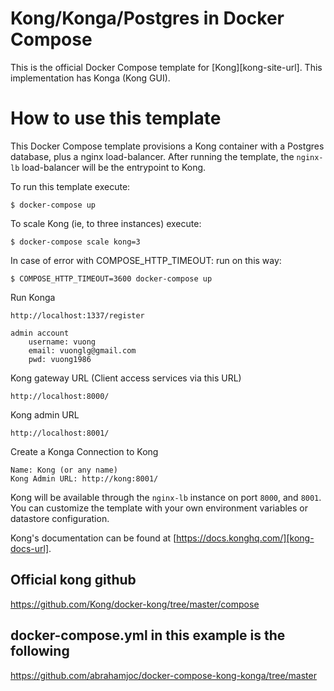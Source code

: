 # Kong/Konga/Postgres in Docker Compose

This is the official Docker Compose template for [Kong][kong-site-url]. This implementation has Konga (Kong GUI).

# How to use this template

This Docker Compose template provisions a Kong container with a Postgres database, plus a nginx load-balancer. After running the template, the `nginx-lb` load-balancer will be the entrypoint to Kong.

To run this template execute:

```shell
$ docker-compose up
```

To scale Kong (ie, to three instances) execute:

```shell
$ docker-compose scale kong=3
```

In case of error with COMPOSE_HTTP_TIMEOUT: run on this way:

```shell
$ COMPOSE_HTTP_TIMEOUT=3600 docker-compose up
```

Run Konga

```
http://localhost:1337/register

admin account
    username: vuong
    email: vuonglg@gmail.com
    pwd: vuong1986
```

Kong gateway URL (Client access services via this URL)

```
http://localhost:8000/
```

Kong admin URL

```
http://localhost:8001/
```

Create a Konga Connection to Kong

```shell
Name: Kong (or any name)
Kong Admin URL: http://kong:8001/
```

Kong will be available through the `nginx-lb` instance on port `8000`, and `8001`. You can customize the template with your own environment variables or datastore configuration.

Kong's documentation can be found at [https://docs.konghq.com/][kong-docs-url].

## Official kong github

https://github.com/Kong/docker-kong/tree/master/compose

## docker-compose.yml in this example is the following

https://github.com/abrahamjoc/docker-compose-kong-konga/tree/master
